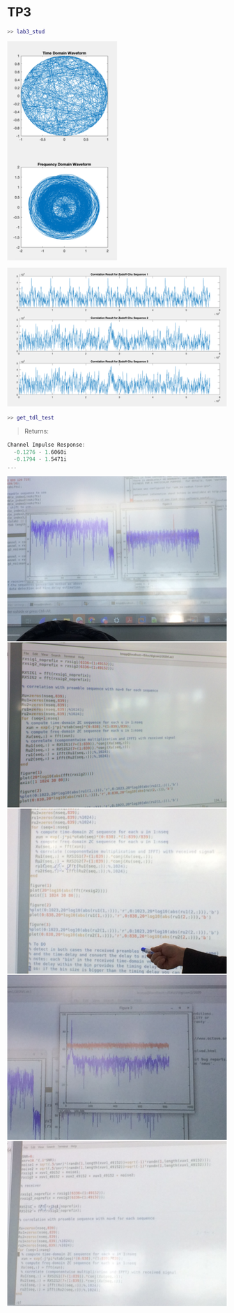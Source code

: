 # TP3

```matlab
>> lab3_stud
```

<img src=images/TP3_Time-Freq_waveform.png width='50%' height='50%' > </img>

<img src=images/TP3_xcorr-Zadoff-Chu.png width='' height='' > </img>


```matlab
>> get_tdl_test
```
>Returns:
```powershell
Channel Impulse Response:
  -0.1276 - 1.6060i
  -0.1794 - 1.5471i
...
```

<img src=images/IMG_0172.JPG width='' height='' > </img>
<img src=images/IMG_0175.JPG width='' height='' > </img>
<img src=images/IMG_0177.JPG width='' height='' > </img>
<img src=images/IMG_0173.JPG width='' height='' > </img>
<img src=images/IMG_0176.JPG width='' height='' > </img>
